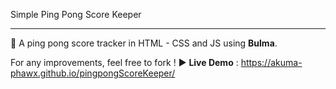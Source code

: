  Simple Ping Pong Score Keeper

---

:tennis: A ping pong score tracker in HTML - CSS and JS using **Bulma**.

For any improvements, feel free to fork !
:arrow_forward: **Live Demo** : https://akuma-phawx.github.io/pingpongScoreKeeper/
